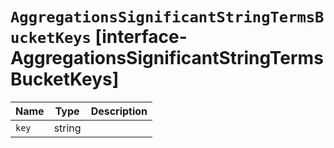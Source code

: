 # `AggregationsSignificantStringTermsBucketKeys` [interface-AggregationsSignificantStringTermsBucketKeys]

| Name | Type | Description |
| - | - | - |
| `key` | string | &nbsp; |
